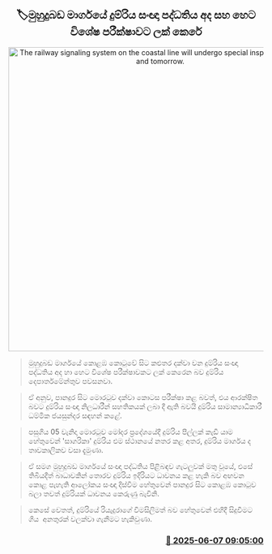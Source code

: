 <p align='center'><b><h2 align='center' title='The railway signaling system on the coastal line will undergo special inspections today and tomorrow.'>🏷මුහුදුබඩ මාර්ගයේ දුම්රිය සංඥා පද්ධතිය අද සහ හෙට විශේෂ පරීක්ෂාවට ලක් කෙරේ</h2></b></p>
<p align='center'><img src='https://helakuru.sgp1.cdn.digitaloceanspaces.com/esana/images/lib/trainjaffna.jpg' width='600' alt='The railway signaling system on the coastal line will undergo special inspections today and tomorrow.'></p>

> මුහුදුබඩ මාර්ගයේ කොළඹ කොටුවේ සිට කළුතර දක්වා වන දුම්රිය සංඥා පද්ධතිය අද හා හෙට විශේෂ පරීක්ෂාවකට ලක් කෙරෙන බව දුම්රිය දෙපාර්තමේන්තුව පවසනවා.

> ඒ අනුව, පානදුර සිට මොරටුව දක්වා කොටස පරීක්ෂා කළ බවත්, එය ආරක්ෂිත බවට දුම්රිය සංඥා නිලධාරීන් සහතිකයක් ලබා දී ඇති බවයි දුම්රිය සාමාන්‍යාධිකාරී ධම්මික ජයසුන්දර සඳහන් කළේ.

> පසුගිය 05 වැනිදා මොරටුව මෝදර ප්‍රදේශයේදී දුම්රිය පීල්ලක් කැඩී යාම හේතුවෙන් 'සාගරිකා' දුම්රිය එම ස්ථානයේ නතර කළ අතර, දුම්රිය මාර්ගය ද තාවකාලිකව වසා දැමුණා.

> ඒ සමග මුහුදුබඩ මාර්ගයේ සංඥා පද්ධතිය පිළිබඳව ගැටලුවක් මතු වූයේ, එසේ තිබියදීත් බාධාවකින් තොරව දුම්රිය ඉදිරියට ධාවනය කළ හැකි බව අඟවන කොළ පැහැති ආලෝකය සංඥා දිස්වීම හේතුවෙන් පානදුර සිට කොළඹ කොටුව බලා තවත් දුම්රියක් ධාවනය කෙරුණු බැවිනි.

> කෙසේ වෙතත්, දුම්රියේ රියැදුරාගේ විමසිලිමත් බව හේතුවෙන් එහිදී සිදුවීමට ගිය  අනතුරක් වලක්වා ගැනීමට හැකිවුණා.



<h3 align='right'><a href='https://www.helakuru.lk/esana/p/110800/'>📅 2025-06-07 09:05:00</a></h3>
